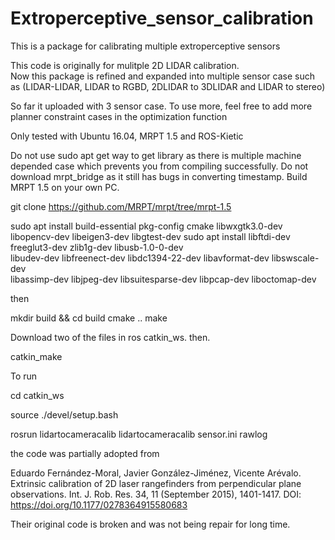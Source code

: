 # Extroperceptive_sensor_calibration
This is a package for calibrating multiple extroperceptive sensors

This code is originally for mulitple 2D LIDAR calibration.  
Now this package is refined and expanded into multiple sensor case such as (LIDAR-LIDAR,  LIDAR to RGBD, 2DLIDAR to 3DLIDAR and LIDAR to stereo)

So far it uploaded with 3 sensor case. To use more, feel free to add more planner constraint cases in the optimization function 

Only tested with Ubuntu 16.04, MRPT 1.5 and ROS-Kietic


Do not use sudo apt get way to get library as there is multiple machine depended case which prevents you from compiling successfully.
Do not download mrpt_bridge as it still has bugs in converting timestamp.
Build MRPT 1.5 on your own PC. 

git clone https://github.com/MRPT/mrpt/tree/mrpt-1.5

sudo apt install build-essential pkg-config cmake libwxgtk3.0-dev \
libopencv-dev libeigen3-dev libgtest-dev
sudo apt install libftdi-dev freeglut3-dev zlib1g-dev libusb-1.0-0-dev \
libudev-dev libfreenect-dev libdc1394-22-dev libavformat-dev libswscale-dev \
libassimp-dev libjpeg-dev   libsuitesparse-dev libpcap-dev liboctomap-dev

then 

mkdir build && cd build
cmake ..
make



Download two of the files in ros catkin_ws.
then. 

catkin_make


To run 

cd catkin_ws

source ./devel/setup.bash

rosrun lidartocameracalib lidartocameracalib sensor.ini rawlog


the code was partially adopted from 

Eduardo Fernández-Moral, Javier González-Jiménez, Vicente Arévalo. Extrinsic calibration of 2D laser rangefinders from perpendicular plane observations. Int. J. Rob. Res. 34, 11 (September 2015), 1401-1417. DOI: https://doi.org/10.1177/0278364915580683

Their original code is broken and was not being repair for long time. 






